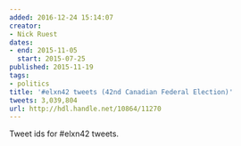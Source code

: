 ```yaml
---
added: 2016-12-24 15:14:07
creator:
- Nick Ruest
dates:
- end: 2015-11-05
  start: 2015-07-25
published: 2015-11-19
tags:
- politics
title: '#elxn42 tweets (42nd Canadian Federal Election)'
tweets: 3,039,804
url: http://hdl.handle.net/10864/11270
---
```


Tweet ids for #elxn42 tweets.
